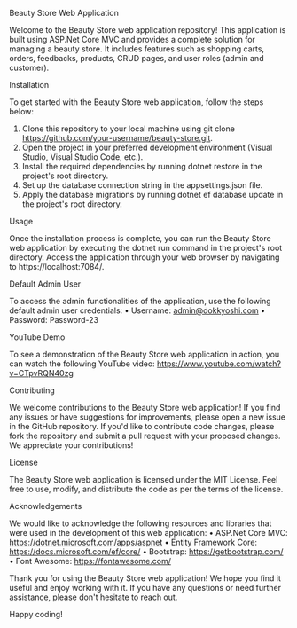   Beauty Store Web Application

Welcome to the Beauty Store web application repository! This application is built using ASP.Net Core MVC and provides a complete solution for managing a beauty store. It includes features such as shopping carts, orders, feedbacks, products, CRUD pages, and user roles (admin and customer).

  Installation

To get started with the Beauty Store web application, follow the steps below:
1.	Clone this repository to your local machine using git clone https://github.com/your-username/beauty-store.git.
2.	Open the project in your preferred development environment (Visual Studio, Visual Studio Code, etc.).
3.	Install the required dependencies by running dotnet restore in the project's root directory.
4.	Set up the database connection string in the appsettings.json file.
5.	Apply the database migrations by running dotnet ef database update in the project's root directory.

  Usage

Once the installation process is complete, you can run the Beauty Store web application by executing the dotnet run command in the project's root directory.
Access the application through your web browser by navigating to https://localhost:7084/.

  Default Admin User

To access the admin functionalities of the application, use the following default admin user credentials:
•	Username: admin@dokkyoshi.com
•	Password: Password-23 

  YouTube Demo

To see a demonstration of the Beauty Store web application in action, you can watch the following YouTube video:
https://www.youtube.com/watch?v=CTpvRQN40zg

  Contributing

We welcome contributions to the Beauty Store web application! If you find any issues or have suggestions for improvements, please open a new issue in the GitHub repository.
If you'd like to contribute code changes, please fork the repository and submit a pull request with your proposed changes. We appreciate your contributions!

  License

The Beauty Store web application is licensed under the MIT License. Feel free to use, modify, and distribute the code as per the terms of the license.

  Acknowledgements

We would like to acknowledge the following resources and libraries that were used in the development of this web application:
•	ASP.Net Core MVC: https://dotnet.microsoft.com/apps/aspnet
•	Entity Framework Core: https://docs.microsoft.com/ef/core/
•	Bootstrap: https://getbootstrap.com/
•	Font Awesome: https://fontawesome.com/

Thank you for using the Beauty Store web application! We hope you find it useful and enjoy working with it. If you have any questions or need further assistance, please don't hesitate to reach out.

Happy coding!

